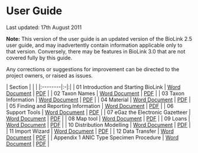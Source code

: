 # User Guide #

Last updated: 17th August 2011

**Note:** This version of the user guide is an updated version of the  BioLink 2.5 user guide, and may inadvertently contain information applicable only to that version. Conversely, there may be features in BioLink 3.0 that are not covered fully by this guide.

Any corrections or suggestions for improvement can be directed to the project owners, or raised as issues.

| Section |  | |
|:--------|:-|:|
| 01 Introduction and Starting BioLink | [Word Document](http://biolink.googlecode.com/svn/wiki/UserGuide.attach/01%20Introduction%20and%20Starting%20BioLink.doc) | [PDF](http://biolink.googlecode.com/svn/wiki/UserGuide.attach/01%20Introduction%20and%20Starting%20BioLink.pdf) |
| 02 Taxon Names | [Word Document](http://biolink.googlecode.com/svn/wiki/UserGuide.attach/02%20Taxon%20Names.doc) | [PDF](http://biolink.googlecode.com/svn/wiki/UserGuide.attach/02%20Taxon%20Names.pdf) |
| 03 Taxon Information | [Word Document](http://biolink.googlecode.com/svn/wiki/UserGuide.attach/03%20Taxon%20Information.doc) | [PDF](http://biolink.googlecode.com/svn/wiki/UserGuide.attach/03%20Taxon%20Information.pdf) |
| 04 Material | [Word Document](http://biolink.googlecode.com/svn/wiki/UserGuide.attach/04%20Material.doc) | [PDF](http://biolink.googlecode.com/svn/wiki/UserGuide.attach/04%20Material.pdf) |
| 05 Finding and Reporting Information | [Word Document](http://biolink.googlecode.com/svn/wiki/UserGuide.attach/05%20Finding%20and%20Reporting%20Information.doc) | [PDF](http://biolink.googlecode.com/svn/wiki/UserGuide.attach/05%20Finding%20and%20Reporting%20Information.pdf) |
| 06 Support Tools | [Word Document](http://biolink.googlecode.com/svn/wiki/UserGuide.attach/06%20Support%20Tools.doc) | [PDF](http://biolink.googlecode.com/svn/wiki/UserGuide.attach/06%20Support%20Tools.pdf) |
| 07 eGaz the Electronic Gazetteer | [Word Document](http://biolink.googlecode.com/svn/wiki/UserGuide.attach/07%20eGaz%20the%20Electronic%20Gazetteer.doc) | [PDF](http://biolink.googlecode.com/svn/wiki/UserGuide.attach/07%20eGaz%20the%20Electronic%20Gazetteer.pdf) |
| 08 Map tool | [Word Document](http://biolink.googlecode.com/svn/wiki/UserGuide.attach/08%20Map%20tool.doc) | [PDF](http://biolink.googlecode.com/svn/wiki/UserGuide.attach/08%20Map%20tool.pdf) |
| 09 Loans | [Word Document](http://biolink.googlecode.com/svn/wiki/UserGuide.attach/09%20Loans.doc) | [PDF](http://biolink.googlecode.com/svn/wiki/UserGuide.attach/09%20Loans.pdf) |
| 10 Distribution Modelling | [Word Document](http://biolink.googlecode.com/svn/wiki/UserGuide.attach/10%20Distribution%20Modelling.doc) | [PDF](http://biolink.googlecode.com/svn/wiki/UserGuide.attach/10%20Distribution%20Modelling.pdf) |
| 11 Import Wizard | [Word Document](http://biolink.googlecode.com/svn/wiki/UserGuide.attach/11%20Import%20Wizard.doc) | [PDF](http://biolink.googlecode.com/svn/wiki/UserGuide.attach/11%20Import%20Wizard.pdf) |
| 12 Data Transfer | [Word Document](http://biolink.googlecode.com/svn/wiki/UserGuide.attach/12%20Data%20Transfer.doc) | [PDF](http://biolink.googlecode.com/svn/wiki/UserGuide.attach/12%20Data%20Transfer.pdf) |
| Appendix 1 ANIC Type Specimen Procedure | [Word Document](http://biolink.googlecode.com/svn/wiki/UserGuide.attach/Appendix%201%20ANIC%20Type%20Specimens.doc) | [PDF](http://biolink.googlecode.com/svn/wiki/UserGuide.attach/Appendix%201%20ANIC%20Type%20Specimens.pdf) |